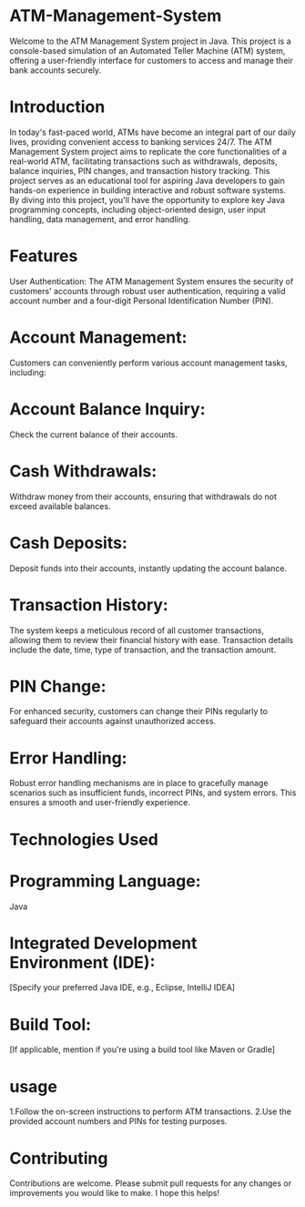 # ATM-Management-System
Welcome to the ATM Management System project in Java. This project is a console-based simulation of an Automated Teller Machine (ATM) system, offering a user-friendly interface for customers to access and manage their bank accounts securely.

# Introduction
In today's fast-paced world, ATMs have become an integral part of our daily lives, providing convenient access to banking services 24/7. The ATM Management System project aims to replicate the core functionalities of a real-world ATM, facilitating transactions such as withdrawals, deposits, balance inquiries, PIN changes, and transaction history tracking.
This project serves as an educational tool for aspiring Java developers to gain hands-on experience in building interactive and robust software systems. By diving into this project, you'll have the opportunity to explore key Java programming concepts, including object-oriented design, user input handling, data management, and error handling.

# Features
User Authentication: The ATM Management System ensures the security of customers' accounts through robust user authentication, requiring a valid account number and a four-digit Personal Identification Number (PIN).

# Account Management: 
Customers can conveniently perform various account management tasks, including:
# Account Balance Inquiry: 
Check the current balance of their accounts.
# Cash Withdrawals: 
Withdraw money from their accounts, ensuring that withdrawals do not exceed available balances.
# Cash Deposits: 
Deposit funds into their accounts, instantly updating the account balance.
# Transaction History: 
The system keeps a meticulous record of all customer transactions, allowing them to review their financial history with ease. Transaction details include the date, time, type of transaction, and the transaction amount.
# PIN Change: 
For enhanced security, customers can change their PINs regularly to safeguard their accounts against unauthorized access.
# Error Handling: 
Robust error handling mechanisms are in place to gracefully manage scenarios such as insufficient funds, incorrect PINs, and system errors. This ensures a smooth and user-friendly experience.

# Technologies Used
# Programming Language: 
Java
# Integrated Development Environment (IDE): 
[Specify your preferred Java IDE, e.g., Eclipse, IntelliJ IDEA]
# Build Tool: 
[If applicable, mention if you're using a build tool like Maven or Gradle]

# usage
1.Follow the on-screen instructions to perform ATM transactions.
2.Use the provided account numbers and PINs for testing purposes.
# Contributing
Contributions are welcome. Please submit pull requests for any changes or improvements you would like to make. I hope this helps!
